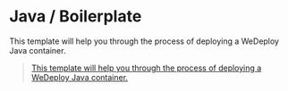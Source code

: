 # Java / Boilerplate

This template will help you through the process of deploying a WeDeploy Java container.

> [This template will help you through the process of deploying a WeDeploy Java container.](http://wedeploy.com/docs/other/java.html)